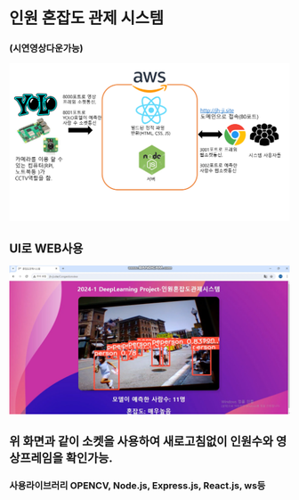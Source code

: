 # 인원 혼잡도 관제 시스템
### (시연영상다운가능)
![시스템구조](https://github.com/jh-ji/Deeplearning/blob/master/%EA%B5%AC%EC%A1%B0%EB%8F%84.png?raw=true)
## UI로 WEB사용
![화면](https://github.com/jh-ji/Deeplearning/blob/master/%EC%8B%9C%EC%97%B0%ED%99%94%EB%A9%B4.png?raw=true)
## 위 화면과 같이 소켓을 사용하여 새로고침없이 인원수와 영상프레임을 확인가능.
### 사용라이브러리 OPENCV, Node.js, Express.js, React.js, ws등 

